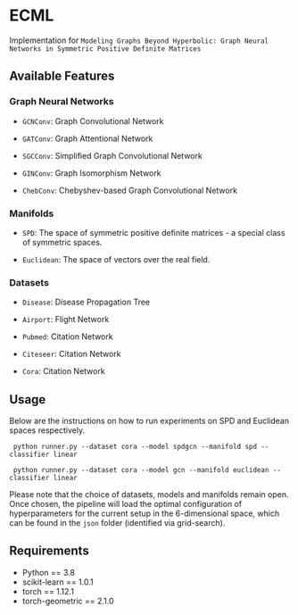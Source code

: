 # ECML

Implementation for `Modeling Graphs Beyond Hyperbolic: Graph Neural Networks in Symmetric Positive Definite Matrices`

## Available Features 

### Graph Neural Networks

- `GCNConv`: Graph Convolutional Network 

- `GATConv`: Graph Attentional Network

- `SGCConv`: Simplified Graph Convolutional Network

- `GINConv`: Graph Isomorphism Network

- `ChebConv`: Chebyshev-based Graph Convolutional Network

### Manifolds

- `SPD`: The space of symmetric positive definite matrices - a special class of symmetric spaces.

- `Euclidean`: The space of vectors over the real field.

### Datasets 

- `Disease`: Disease Propagation Tree

- `Airport`: Flight Network

- `Pubmed`: Citation Network

- `Citeseer`: Citation Network

- `Cora`: Citation Network


## Usage

Below are the instructions on how to run experiments on SPD and Euclidean spaces respectively.

`` python runner.py --dataset cora --model spdgcn --manifold spd --classifier linear``

`` python runner.py --dataset cora --model gcn --manifold euclidean --classifier linear``

Please note that the choice of datasets, models and manifolds remain open. Once chosen, the pipeline will load the optimal configuration of hyperparameters for the current setup in the 6-dimensional space, which can be found in the `json` folder (identified via grid-search).

## Requirements
- Python == 3.8
- scikit-learn == 1.0.1 
- torch == 1.12.1
- torch-geometric == 2.1.0

